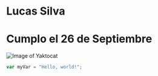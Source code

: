 # Lucas Silva 
# Cumplo el 26 de Septiembre
![Image of Yaktocat](https://octodex.github.com/images/yaktocat.png)
``` javascript
var myVar = "Hello, world!";
```
#
#
#
